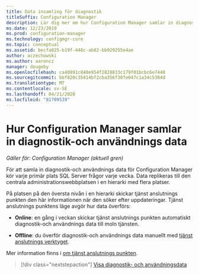```yaml
---
title: Data insamling för diagnostik
titleSuffix: Configuration Manager
description: Lär dig mer om hur Configuration Manager samlar in diagnostik-och användnings data om sig själv.
ms.date: 12/23/2019
ms.prod: configuration-manager
ms.technology: configmgr-core
ms.topic: conceptual
ms.assetid: becfa825-b19f-448c-ab82-bb929255e4ae
author: aczechowski
ms.author: aaroncz
manager: dougeby
ms.openlocfilehash: ca40891c840e954f2828833c179f01bcbc6e7448
ms.sourcegitcommit: bbf820c35414bf2cba356f30fe047c1a34c5384d
ms.translationtype: MT
ms.contentlocale: sv-SE
ms.lasthandoff: 04/21/2020
ms.locfileid: "81709539"
---
```

# <a name="how-configuration-manager-collects-diagnostics-and-usage-data"></a>Hur Configuration Manager samlar in diagnostik-och användnings data

*Gäller för: Configuration Manager (aktuell gren)*

För att samla in diagnostik-och användnings data för Configuration Manager kör varje primär plats SQL Server frågor varje vecka. Data replikeras till den centrala administrationswebbplatsen i en hierarki med flera platser.  

På platsen på den översta nivån i en hierarki skickar tjänst anslutnings punkten den här informationen när den söker efter uppdateringar. Tjänst anslutnings punktens läge avgör hur data överförs:

- **Online**: en gång i veckan skickar tjänst anslutnings punkten automatiskt diagnostik-och användnings data till moln tjänsten.

- **Offline**: du överför diagnostik-och användnings data manuellt med [tjänst anslutnings verktyget](../../servers/manage/use-the-service-connection-tool.md).

Mer information finns i [om tjänst anslutnings punkten](../../servers/deploy/configure/about-the-service-connection-point.md).

> [!div class="nextstepaction"]
> [Visa diagnostik- och användningsdata](view-diagnostics-and-usage-data.md)
